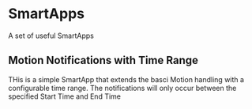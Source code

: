 # SmartApps
A set of useful SmartApps

## Motion Notifications with Time Range
THis is a simple SmartApp that extends the basci Motion handling with a configurable time range.
The notifications will only occur between the specified Start Time and End Time
